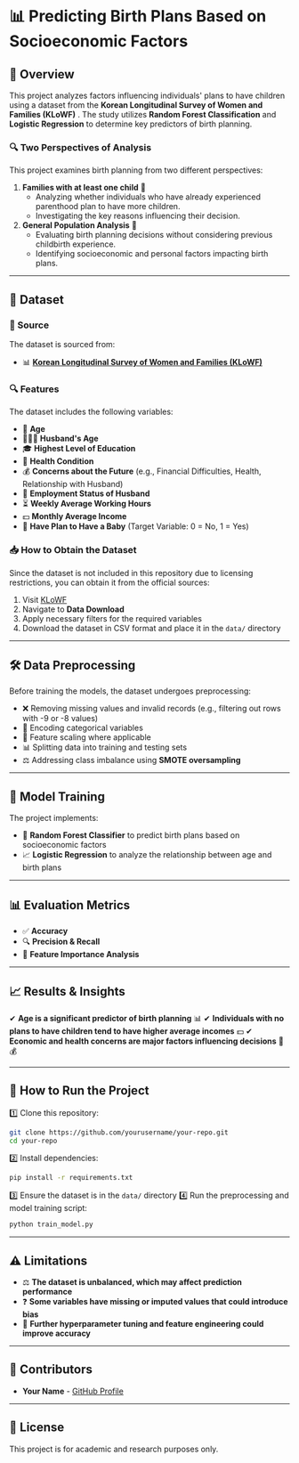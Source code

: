 
# 📊 Predicting Birth Plans Based on Socioeconomic Factors

## 📝 Overview
This project analyzes factors influencing individuals' plans to have children using a dataset from the **Korean Longitudinal Survey of Women and Families (KLoWF)** . The study utilizes **Random Forest Classification** and **Logistic Regression** to determine key predictors of birth planning.

### 🔍 Two Perspectives of Analysis
This project examines birth planning from two different perspectives:
1. **Families with at least one child** 📌
   - Analyzing whether individuals who have already experienced parenthood plan to have more children.
   - Investigating the key reasons influencing their decision.
2. **General Population Analysis** 📌
   - Evaluating birth planning decisions without considering previous childbirth experience.
   - Identifying socioeconomic and personal factors impacting birth plans.

---

## 📂 Dataset
### 📌 Source
The dataset is sourced from:
- 📊 **[Korean Longitudinal Survey of Women and Families (KLoWF)](https://gsis.kwdi.re.kr/gsis/en/main.html)**

### 🔍 Features
The dataset includes the following variables:
- 🏡 **Age**
- 👨‍👩‍👦 **Husband's Age**
- 🎓 **Highest Level of Education**
- 🏥 **Health Condition**
- 💰 **Concerns about the Future** (e.g., Financial Difficulties, Health, Relationship with Husband)
- 👔 **Employment Status of Husband**
- ⏳ **Weekly Average Working Hours**
- 💵 **Monthly Average Income**
- 👶 **Have Plan to Have a Baby** (Target Variable: 0 = No, 1 = Yes)

### 📥 How to Obtain the Dataset
Since the dataset is not included in this repository due to licensing restrictions, you can obtain it from the official sources:
1. Visit [KLoWF](https://gsis.kwdi.re.kr/gsis/en/main.html)
2. Navigate to **Data Download**
3. Apply necessary filters for the required variables
4. Download the dataset in CSV format and place it in the `data/` directory

---

## 🛠 Data Preprocessing
Before training the models, the dataset undergoes preprocessing:
- ❌ Removing missing values and invalid records (e.g., filtering out rows with -9 or -8 values)
- 🔄 Encoding categorical variables
- 📏 Feature scaling where applicable
- 📊 Splitting data into training and testing sets
- ⚖️ Addressing class imbalance using **SMOTE oversampling**

---

## 🤖 Model Training
The project implements:
- 🌲 **Random Forest Classifier** to predict birth plans based on socioeconomic factors
- 📈 **Logistic Regression** to analyze the relationship between age and birth plans

---

## 📊 Evaluation Metrics
- ✅ **Accuracy**
- 🔍 **Precision & Recall**
- 📌 **Feature Importance Analysis**

---

## 📈 Results & Insights
✔ **Age is a significant predictor of birth planning** 📊
✔ **Individuals with no plans to have children tend to have higher average incomes** 💵
✔ **Economic and health concerns are major factors influencing decisions** 🏥💰


---

## 🚀 How to Run the Project
1️⃣ Clone this repository:
   ```sh
   git clone https://github.com/yourusername/your-repo.git
   cd your-repo
   ```
2️⃣ Install dependencies:
   ```sh
   pip install -r requirements.txt
   ```
3️⃣ Ensure the dataset is in the `data/` directory
4️⃣ Run the preprocessing and model training script:
   ```sh
   python train_model.py
   ```

---

## ⚠️ Limitations
- ⚖ **The dataset is unbalanced, which may affect prediction performance**
- ❓ **Some variables have missing or imputed values that could introduce bias**
- 🔧 **Further hyperparameter tuning and feature engineering could improve accuracy**

---

## 👥 Contributors
- **Your Name** - [GitHub Profile](https://github.com/yourusername)

---

## 📜 License
This project is for academic and research purposes only.


